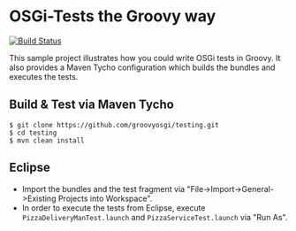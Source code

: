 # OSGi-Tests the Groovy way
[![Build Status](https://travis-ci.org/groovyosgi/testing.png?branch=master)](https://travis-ci.org/groovyosgi/testing)

This sample project illustrates how you could write OSGi tests in Groovy. It also provides a Maven Tycho configuration which builds the bundles and executes the tests.

## Build & Test via Maven Tycho

```shell
$ git clone https://github.com/groovyosgi/testing.git   
$ cd testing   
$ mvn clean install   
```

## Eclipse
* Import the bundles and the test fragment via "File->Import->General->Existing Projects into Workspace".
* In order to execute the tests from Eclipse, execute `PizzaDeliveryManTest.launch` and `PizzaServiceTest.launch` via "Run As".